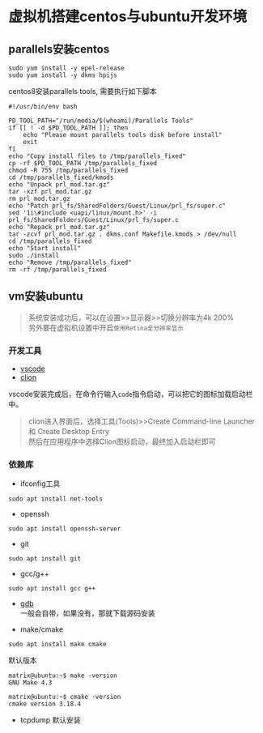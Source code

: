 # 虚拟机搭建centos与ubuntu开发环境
## parallels安装centos

```
sudo yum install -y epel-release
sudo yum install -y dkms hpijs 
```

centos8安装parallels tools, 需要执行如下脚本
```shell
#!/usr/bin/env bash

PD_TOOL_PATH="/run/media/$(whoami)/Parallels Tools"
if [[ ! -d $PD_TOOL_PATH ]]; then
    echo "Please mount parallels tools disk before install"
    exit
fi
echo "Copy install files to /tmp/parallels_fixed"
cp -rf $PD_TOOL_PATH /tmp/parallels_fixed
chmod -R 755 /tmp/parallels_fixed
cd /tmp/parallels_fixed/kmods
echo "Unpack prl_mod.tar.gz"
tar -xzf prl_mod.tar.gz
rm prl_mod.tar.gz
echo "Patch prl_fs/SharedFolders/Guest/Linux/prl_fs/super.c"
sed '1i\#include <uapi/linux/mount.h>' -i prl_fs/SharedFolders/Guest/Linux/prl_fs/super.c
echo "Repack prl_mod.tar.gz"
tar -zcvf prl_mod.tar.gz . dkms.conf Makefile.kmods > /dev/null
cd /tmp/parallels_fixed
echo "Start install"
sudo ./install
echo "Remove /tmp/parallels_fixed"
rm -rf /tmp/parallels_fixed
```

## vm安装ubuntu

> 系统安装成功后，可以在设置>>显示器>>切换分辨率为4k 200%  
> 另外要在虚拟机设置中开启`使用Retina全分辨率显示`  

### 开发工具
- [vscode](https://code.visualstudio.com/Download)  
- [clion](https://www.jetbrains.com/clion/download/#section=linux)  

vscode安装完成后，在命令行输入`code`指令启动，可以把它的图标加载启动栏中。

> clion进入界面后，选择工具(Tools)>>Create Command-line Launcher 和 Create Desktop Entry     
> 然后在应用程序中选择Clion图标启动，最终加入启动栏即可  

### 依赖库

- ifconfig工具  
```
sudo apt install net-tools
```

- openssh
```
sudo apt install openssh-server
```

- git
```
sudo apt install git
```

- gcc/g++
```
sudo apt install gcc g++ 
```

- [gdb](https://www.sourceware.org/gdb/download/)   
一般会自带，如果没有，那就下载源码安装

- make/cmake
```
sudo apt install make cmake 
```

默认版本
```
matrix@ubuntu:~$ make -version
GNU Make 4.3

matrix@ubuntu:~$ cmake -version
cmake version 3.18.4
```

- tcpdump 
默认安装






